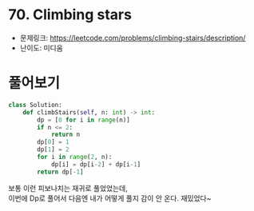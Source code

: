 # 70. Climbing stars

- 문제링크: https://leetcode.com/problems/climbing-stairs/description/
- 난이도: 미디움

# 풀어보기


```python
class Solution:
    def climbStairs(self, n: int) -> int:
        dp = [0 for i in range(n)]
        if n <= 2:
            return n
        dp[0] = 1
        dp[1] = 2
        for i in range(2, n):
            dp[i] = dp[i-2] + dp[i-1]
        return dp[-1]
```

보통 이런 피보나치는 재귀로 풀었었는데,  
이번에 Dp로 풀어서 다음엔 내가 어떻게 풀지 감이 안 온다.
재밌었다~

